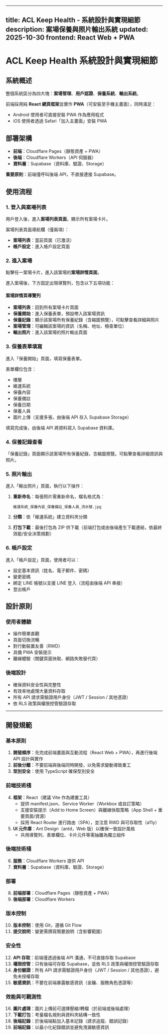 
---
title: ACL Keep Health - 系統設計與實現細節
description: 案場保養與照片輸出系統
updated: 2025-10-30
frontend: React Web + PWA
---

# ACL Keep Health 系統設計與實現細節

## 系統概述

整個系統區分為四大塊：**案場管理**、**用戶認證**、**保養系統**、**輸出系統**。

前端採用純 **React 網頁框架**並實作 **PWA**（可安裝至手機主畫面），同時滿足：
- Android 使用者可直接安裝 PWA 作為應用程式
- iOS 使用者透過 Safari「加入主畫面」安裝 PWA

## 部署架構

- **前端**：Cloudflare Pages（靜態資產 + PWA）
- **後端**：Cloudflare Workers（API 伺服器）
- **資料層**：Supabase（資料庫、驗證、Storage）

**重要原則**：前端僅呼叫後端 API，不直接連接 Supabase。

## 使用流程

### 1. 登入與案場列表
用戶登入後，進入**案場列表頁面**，顯示所有案場卡片。

案場列表頁面導航欄（僅兩項）：
- **案場列表**：當前頁面（已激活）
- **帳戶設定**：進入帳戶設定頁面

### 2. 進入案場
點擊任一案場卡片，進入該案場的**案場詳情頁面**。

進入案場後，下方固定出現導覽列，包含以下五項功能：

#### 案場詳情頁導覽列
- **案場列表**：回到所有案場卡片頁面
- **保養開始**：進入保養表單，預設帶入該案場資訊
- **保養記錄**：顯示該案場所有保養紀錄（含縮圖預覽），可點擊查看詳細與照片
- **案場管理**：可編輯該案場的資訊（名稱、地址、檢查單位）
- **輸出照片**：進入該案場的照片輸出頁面

### 3. 保養表單填寫
進入「保養開始」頁面，填寫保養表單。

表單欄位包含：
- 樓層
- 維運系統
- 保養內容
- 保養備註
- 保養日期
- 保養人員
- 圖片上傳（支援多張，由後端 API 存入 Supabase Storage）

填寫完成後，由後端 API 將資料寫入 Supabase 資料庫。

### 4. 保養記錄查看
「保養記錄」頁面顯示該案場所有保養紀錄，含縮圖預覽。可點擊查看詳細資訊與照片。

### 5. 照片輸出
進入「輸出照片」頁面，執行以下操作：

1. **重新命名**：每張照片需重新命名，檔名格式為：
   ```
   維運系統_保養內容_保養備註_保養人員_流水號.jpg
   ```

2. **分類**：依「維運系統」建立資料夾分類

3. **打包下載**：最後打包為 ZIP 供下載（前端打包或由後端產生下載連結，依最終效能/安全決策規劃）

### 6. 帳戶設定
進入「帳戶設定」頁面，使用者可以：

- 設定基本資訊（姓名、電子郵件、密碼）
- 變更密碼
- 綁定 LINE 帳號以支援 LINE 登入（流程由後端 API 串接）
- 登出帳戶

## 設計原則

### 使用者體驗
- 操作簡單直觀
- 頁面切換流暢
- 對行動裝置友善（RWD）
- 具備 PWA 安裝提示
- 離線體驗（關鍵頁面快取、網路失敗替代頁）

### 後端設計
- 確保資料安全性與完整性
- 有效率地處理大量資料存取
- 所有 API 請求需驗證用戶身份（JWT / Session / 其他憑證）
- 依 RLS 政策與權限控管驗證存取

---

## 開發規範

### 基本原則
1. **開發順序**：先完成前端畫面與互動流程（React Web + PWA），再進行後端 API 設計與實作
2. **前後分離**：不要前端與後端同時開發，以免需求變動導致重工
3. **型別安全**：使用 TypeScript 確保型別安全

### 前端技術棧
4. **框架**：React（建議 Vite 作為建置工具）
   - 提供 manifest.json、Service Worker（Workbox 或自訂策略）
   - 支援安裝提示（Add to Home Screen）與離線快取策略（App Shell + 重要頁面/資源）
   - 採用 React Router 進行路由（SPA），並注意 RWD 與可存取性（a11y）
5. **UI 元件庫**：Ant Design（antd，Web 版）以確保一致設計風格
   - 共用導覽列、表單欄位、卡片元件等需抽離為獨立組件

### 後端技術棧
6. **服務**：Cloudflare Workers 提供 API
7. **資料層**：Supabase（資料庫、驗證、Storage）

### 部署
8. **前端部署**：Cloudflare Pages（靜態資產 + PWA）
9. **後端部署**：Cloudflare Workers

### 版本控制
10. **版本控制**：使用 Git，遵循 Git Flow
11. **提交說明**：變更需撰寫簡要說明（含影響範圍）

### 安全性
12. **API 存取**：前端僅透過後端 API 溝通，不可直接存取 Supabase
13. **權限控管**：只有後端可存取 Supabase，並依 RLS 政策與權限控管驗證存取
14. **身份驗證**：所有 API 請求需驗證用戶身份（JWT / Session / 其他憑證），避免未授權存取
15. **敏感資訊**：不要在前端暴露敏感資訊（金鑰、服務角色憑證等）

### 效能與可觀測性
16. **圖片處理**：圖片上傳前可選擇壓縮/轉檔（於前端或後端處理）
17. **下載打包**：考量檔名規則與資料夾結構一致性
18. **後端記錄**：於後端端點加入基本記錄（請求追蹤、錯誤記錄）
19. **前端記錄**：以最小化紀錄錯誤並避免洩漏敏感資訊